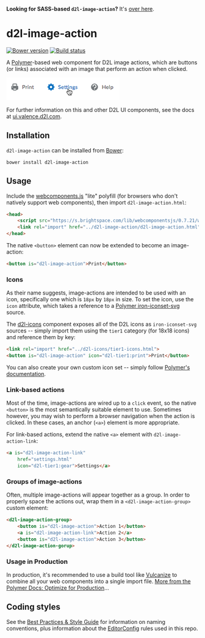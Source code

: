 **Looking for SASS-based `d2l-image-action`?** It's [over here](https://github.com/Brightspace/d2l-image-action-ui/tree/sass).

# d2l-image-action
[![Bower version][bower-image]][bower-url]
[![Build status][ci-image]][ci-url]

A [Polymer](https://www.polymer-project.org/1.0/)-based web component for D2L image actions, which are buttons (or links) associated with an image that perform an action when clicked.

![screenshot of image actions](/screenshot.png)

For further information on this and other D2L UI components, see the docs at [ui.valence.d2l.com](http://ui.valence.d2l.com/).

## Installation

`d2l-image-action` can be installed from [Bower][bower-url]:
```shell
bower install d2l-image-action
```

## Usage

Include the [webcomponents.js](http://webcomponents.org/polyfills/) "lite" polyfill (for browsers who don't natively support web components), then import `d2l-image-action.html`:

```html
<head>
	<script src="https://s.brightspace.com/lib/webcomponentsjs/0.7.21/webcomponents-lite.min.js"></script>
	<link rel="import" href="../d2l-image-action/d2l-image-action.html">
</head>
```

The native `<button>` element can now be extended to become an image-action:

```html
<button is="d2l-image-action">Print</button>
```

### Icons

As their name suggests, image-actions are intended to be used with an icon, specifically one which is `18px` by `18px` in size. To set the icon, use the `icon` attribute, which takes a reference to a [Polymer iron-iconset-svg](https://github.com/PolymerElements/iron-iconset-svg) source.

The [d2l-icons](https://github.com/Brightspace/d2l-icons-ui) component exposes all of the D2L icons as `iron-iconset-svg` sources -- simply import them using the `tier1` category (for 18x18 icons) and reference them by key:

```html
<link rel="import" href="../d2l-icons/tier1-icons.html">
<button is="d2l-image-action" icon="d2l-tier1:print">Print</button>
```

You can also create your own custom icon set -- simply follow [Polymer's documentation](https://github.com/PolymerElements/iron-iconset-svg).

### Link-based actions

Most of the time, image-actions are wired up to a `click` event, so the native `<button>` is the most semantically suitable element to use. Sometimes however, you may wish to perform a browser navigation when the action is clicked. In these cases, an anchor (`<a>`) element is more appropriate.

For link-based actions, extend the native `<a>` element with `d2l-image-action-link`:

```html
<a is="d2l-image-action-link"
	href="settings.html"
	icon="d2l-tier1:gear">Settings</a>
```

### Groups of image-actions

Often, multiple image-actions will appear together as a group. In order to properly space the actions out, wrap them in a `<d2l-image-action-group>` custom element:

```html
<d2l-image-action-group>
	<button is="d2l-image-action">Action 1</button>
	<a is="d2l-image-action-link">Action 2</a>
	<button is="d2l-image-action">Action 3</button>
</d2l-image-action-gorup>
```

### Usage in Production

In production, it's recommended to use a build tool like [Vulcanize](https://github.com/Polymer/vulcanize) to combine all your web components into a single import file. [More from the Polymer Docs: Optimize for Production](https://www.polymer-project.org/1.0/tools/optimize-for-production.html)...

## Coding styles

See the [Best Practices & Style Guide](https://github.com/Brightspace/valence-ui-docs/wiki/Best-Practices-&-Style-Guide) for information on naming conventions, plus information about the [EditorConfig](http://editorconfig.org) rules used in this repo.

[bower-url]: http://bower.io/search/?q=d2l-image-action
[bower-image]: https://img.shields.io/bower/v/d2l-image-action.svg
[ci-url]: https://travis-ci.org/Brightspace/d2l-image-action-ui
[ci-image]: https://travis-ci.org/Brightspace/d2l-image-action-ui.svg?branch=master
